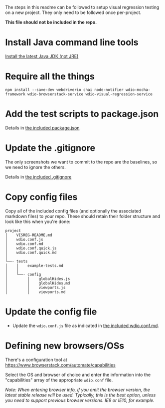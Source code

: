 The steps in this readme can be followed to setup visual regression testing on a new project. They only need to be followed once per-project.

**This file should not be included in the repo.**

# Install Java command line tools
[Install the latest Java JDK (not JRE)](http://www.oracle.com/technetwork/java/javase/downloads/index-jsp-138363.html#javasejdk)

# Require all the things
`npm install --save-dev webdriverio chai node-notifier wdio-mocha-framework wdio-browserstack-service wdio-visual-regression-service`

# Add the test scripts to package.json
Details in [the included package.json](https://github.com/ModulesUnraveled/visreg-config-files/blob/master/package.json)

# Update the .gitignore
The only screenshots we want to commit to the repo are the baselines, so we need to ignore the others.

Details in [the included .gitignore](https://github.com/ModulesUnraveled/visreg-config-files/blob/master/.gitignore)

# Copy config files
Copy all of the included config files (and optionally the associated markdown files) to your repo. These should retain their folder structure and look like this when you're done:

```
project
│    VISREG-README.md
│    wdio.conf.js
│    wdio.conf.md
│    wdio.conf.quick.js
│    wdio.conf.quick.md
│
└──- tests
│    │    example-tests.md
│    │
│    └──- config
│         │    globalHides.js
│         │    globalHides.md
│         │    viewports.js
│         │    viewports.md
```

# Update the config file
- Update the `wdio.conf.js` file as indicated in [the included wdio.conf.md](https://github.com/ModulesUnraveled/visreg-config-files/blob/master/wdio.conf.md).

# Defining new browsers/OSs
There's a configuration tool at https://www.browserstack.com/automate/capabilities

Select the OS and browser of choice and enter the information into the "capabilities" array of the appropriate `wdio.conf` file.

_Note: When entering browser info, if you omit the browser version, the latest stable release will be used. Typically, this is the best option, unless you need to support previous browser versions. IE9 or IE10, for example._
